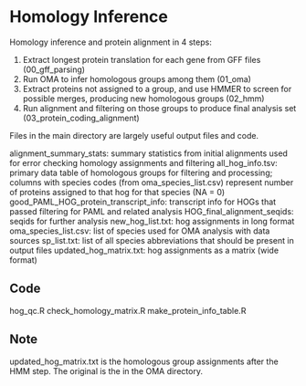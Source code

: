 Homology Inference
===============

Homology inference and protein alignment in 4 steps:

1. Extract longest protein translation for each gene from GFF files (00_gff_parsing)
2. Run OMA to infer homologous groups among them (01_oma)
3. Extract proteins not assigned to a group, and use HMMER to screen for possible merges, producing new homologous groups (02_hmm)
4. Run alignment and filtering on those groups to produce final analysis set (03_protein_coding_alignment)

Files in the main directory are largely useful output files and code.

alignment_summary_stats: summary statistics from initial alignments used for error checking homology assignments and filtering
all_hog_info.tsv: primary data table of homologous groups for filtering and processing; columns with species codes (from oma_species_list.csv) represent number of proteins assigned to that hog for that species (NA = 0)
good_PAML_HOG_protein_transcript_info: transcript info for HOGs that passed filtering for PAML and related analysis
HOG_final_alignment_seqids: seqids for further analysis
new_hog_list.txt: hog assignments in long format
oma_species_list.csv: list of species used for OMA analysis with data sources
sp_list.txt: list of all species abbreviations that should be present in output files
updated_hog_matrix.txt: hog assignments as a matrix (wide format)

Code
----
hog_qc.R
check_homology_matrix.R
make_protein_info_table.R

Note
------
updated_hog_matrix.txt is the homologous group assignments after the HMM step. The original is the in the OMA directory.

